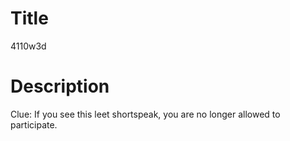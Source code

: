 # Title

4110w3d

# Description

Clue: If you see this leet shortspeak, you are no longer allowed to participate.

